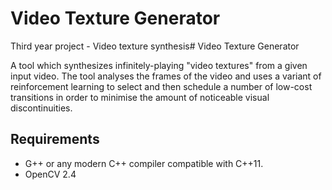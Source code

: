 # Video Texture Generator

Third year project - Video texture synthesis# Video Texture Generator

A tool which synthesizes infinitely-playing "video textures" from a given input video. The tool analyses the frames of the video and uses a variant of reinforcement learning to select and then schedule a number of low-cost transitions in order to minimise the amount of noticeable visual discontinuities.

## Requirements
- G++ or any modern C++ compiler compatible with C++11.
- OpenCV 2.4
